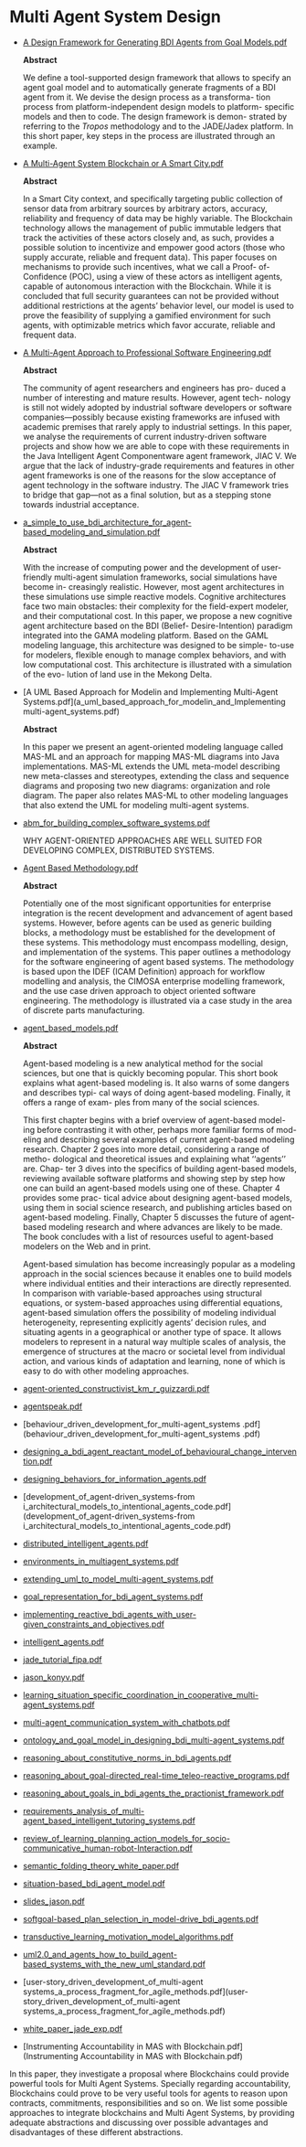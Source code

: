 # Multi Agent System Design

- [A Design Framework for Generating BDI Agents from Goal Models.pdf](a_design_framework_for_generating_bdi_agents_from_goal_models.pdf) 

  **Abstract**

  We define a tool-supported design framework that allows to specify an agent goal model and to automatically generate fragments of a BDI agent from it. We devise the design process as a transforma- tion process from platform-independent design models to platform- specific models and then to code. The design framework is demon- strated by referring to the *Tropos* methodology and to the JADE/Jadex platform. In this short paper, key steps in the process are illustrated through an example.

  

- [A Multi-Agent System Blockchain or A Smart City.pdf](a_multi-agent_system_blockchain_for_a_smart_city.pdf) 

  **Abstract**

  In a Smart City context, and specifically targeting public collection of sensor data from arbitrary sources by arbitrary actors, accuracy, reliability and frequency of data may be highly variable. The Blockchain technology allows the management of public immutable ledgers that track the activities of these actors closely and, as such, provides a possible solution to incentivize and empower good actors (those who supply accurate, reliable and frequent data). This paper focuses on mechanisms to provide such incentives, what we call a Proof- of-Confidence (POC), using a view of these actors as intelligent agents, capable of autonomous interaction with the Blockchain. While it is concluded that full security guarantees can not be provided without additional restrictions at the agents’ behavior level, our model is used to prove the feasibility of supplying a gamified environment for such agents, with optimizable metrics which favor accurate, reliable and frequent data.

  

- [A Multi-Agent Approach to Professional Software Engineering.pdf](a_multi-agent_approach_to_professional_software_engineering.pdf) 

  **Abstract**

  The community of agent researchers and engineers has pro- duced a number of interesting and mature results. However, agent tech- nology is still not widely adopted by industrial software developers or software companies—possibly because existing frameworks are infused with academic premises that rarely apply to industrial settings. In this paper, we analyse the requirements of current industry-driven software projects and show how we are able to cope with these requirements in the Java Intelligent Agent Componentware agent framework, JIAC V. We argue that the lack of industry-grade requirements and features in other agent frameworks is one of the reasons for the slow acceptance of agent technology in the software industry. The JIAC V framework tries to bridge that gap—not as a final solution, but as a stepping stone towards industrial acceptance.

  

- [a_simple_to_use_bdi_architecture_for_agent-based_modeling_and_simulation.pdf](a_simple_to_use_bdi_architecture_for_agent-based_modeling_and_simulation.pdf) 

  **Abstract**

  With the increase of computing power and the development of user-friendly multi-agent simulation frameworks, social simulations have become in- creasingly realistic. However, most agent architectures in these simulations use simple reactive models. Cognitive architectures face two main obstacles: their complexity for the field-expert modeler, and their computational cost. In this paper, we propose a new cognitive agent architecture based on the BDI (Belief- Desire-Intention) paradigm integrated into the GAMA modeling platform. Based on the GAML modeling language, this architecture was designed to be simple- to-use for modelers, flexible enough to manage complex behaviors, and with low computational cost. This architecture is illustrated with a simulation of the evo- lution of land use in the Mekong Delta.

  

- [A UML Based Approach for Modelin and Implementing Multi-Agent Systems.pdf](a_uml_based_approach_for_modelin_and_Implementing multi-agent_systems.pdf) 

  **Abstract**

  In this paper we present an agent-oriented modeling language called MAS-ML and an approach for mapping MAS-ML diagrams into Java implementations. MAS-ML extends the UML meta-model describing new meta-classes and stereotypes, extending the class and sequence diagrams and proposing two new diagrams: organization and role diagram. The paper also relates MAS-ML to other modeling languages that also extend the UML for modeling multi-agent systems.

  

- [abm_for_building_complex_software_systems.pdf](abm_for_building_complex_software_systems.pdf) 

  WHY AGENT-ORIENTED APPROACHES ARE WELL SUITED FOR DEVELOPING COMPLEX, DISTRIBUTED SYSTEMS.

  

- [Agent Based Methodology.pdf](agent_based_meth.pdf) 

  **Abstract**

  Potentially one of the most significant opportunities for enterprise integration is the recent development and advancement of agent based systems. However, before agents can be used as generic building blocks, a methodology must be established for the development of these systems. This methodology must encompass modelling, design, and implementation of the systems. This paper outlines a methodology for the software engineering of agent based systems. The methodology is based upon the IDEF (ICAM Definition) approach for workflow modelling and analysis, the CIMOSA enterprise modelling framework, and the use case driven approach to object oriented software engineering. The methodology is illustrated via a case study in the area of discrete parts manufacturing.

  

- [agent_based_models.pdf](agent_based_models.pdf) 

  **Abstract**

  Agent-based modeling is a new analytical method for the social sciences, but one that is quickly becoming popular. This short book explains what agent-based modeling is. It also warns of some dangers and describes typi- cal ways of doing agent-based modeling. Finally, it offers a range of exam- ples from many of the social sciences.

  This first chapter begins with a brief overview of agent-based model- ing before contrasting it with other, perhaps more familiar forms of mod- eling and describing several examples of current agent-based modeling research. Chapter 2 goes into more detail, considering a range of metho- dological and theoretical issues and explaining what ‘‘agents’’ are. Chap- ter 3 dives into the specifics of building agent-based models, reviewing available software platforms and showing step by step how one can build an agent-based models using one of these. Chapter 4 provides some prac- tical advice about designing agent-based models, using them in social science research, and publishing articles based on agent-based modeling. Finally, Chapter 5 discusses the future of agent-based modeling research and where advances are likely to be made. The book concludes with a list of resources useful to agent-based modelers on the Web and in print.

  Agent-based simulation has become increasingly popular as a modeling approach in the social sciences because it enables one to build models where individual entities and their interactions are directly represented. In comparison with variable-based approaches using structural equations, or system-based approaches using differential equations, agent-based simulation offers the possibility of modeling individual heterogeneity, representing explicitly agents’ decision rules, and situating agents in a geographical or another type of space. It allows modelers to represent in a natural way multiple scales of analysis, the emergence of structures at the macro or societal level from individual action, and various kinds of adaptation and learning, none of which is easy to do with other modeling approaches.

  

- [agent-oriented_constructivist_km_r_guizzardi.pdf](agent-oriented_constructivist_km_r_guizzardi.pdf) 

- [agentspeak.pdf](agentspeak.pdf) 

- [behaviour_driven_development_for_multi-agent_systems .pdf](behaviour_driven_development_for_multi-agent_systems .pdf) 

- [designing_a_bdi_agent_reactant_model_of_behavioural_change_intervention.pdf](designing_a_bdi_agent_reactant_model_of_behavioural_change_intervention.pdf) 

- [designing_behaviors_for_information_agents.pdf](designing_behaviors_for_information_agents.pdf) 

- [development_of_agent-driven_systems-from i_architectural_models_to_intentional_agents_code.pdf](development_of_agent-driven_systems-from i_architectural_models_to_intentional_agents_code.pdf) 

- [distributed_intelligent_agents.pdf](distributed_intelligent_agents.pdf) 

- [environments_in_multiagent_systems.pdf](environments_in_multiagent_systems.pdf) 

- [extending_uml_to_model_multi-agent_systems.pdf](extending_uml_to_model_multi-agent_systems.pdf) 

- [goal_representation_for_bdi_agent_systems.pdf](goal_representation_for_bdi_agent_systems.pdf) 

- [implementing_reactive_bdi_agents_with_user-given_constraints_and_objectives.pdf](implementing_reactive_bdi_agents_with_user-given_constraints_and_objectives.pdf) 

- [intelligent_agents.pdf](intelligent_agents.pdf) 

- [jade_tutorial_fipa.pdf](jade_tutorial_fipa.pdf) 

- [jason_konyv.pdf](jason_konyv.pdf) 

- [learning_situation_specific_coordination_in_cooperative_multi-agent_systems.pdf](learning_situation_specific_coordination_in_cooperative_multi-agent_systems.pdf) 

- [multi-agent_communication_system_with_chatbots.pdf](multi-agent_communication_system_with_chatbots.pdf) 

- [ontology_and_goal_model_in_designing_bdi_multi-agent_systems.pdf](ontology_and_goal_model_in_designing_bdi_multi-agent_systems.pdf) 

- [reasoning_about_constitutive_norms_in_bdi_agents.pdf](reasoning_about_constitutive_norms_in_bdi_agents.pdf) 

- [reasoning_about_goal-directed_real-time_teleo-reactive_programs.pdf](reasoning_about_goal-directed_real-time_teleo-reactive_programs.pdf) 

- [reasoning_about_goals_in_bdi_agents_the_practionist_framework.pdf](reasoning_about_goals_in_bdi_agents_the_practionist_framework.pdf) 

- [requirements_analysis_of_multi-agent_based_intelligent_tutoring_systems.pdf](requirements_analysis_of_multi-agent_based_intelligent_tutoring_systems.pdf) 

- [review_of_learning_planning_action_models_for_socio-communicative_human-robot-Interaction.pdf](review_of_learning_planning_action_models_for_socio-communicative_human-robot-Interaction.pdf) 

- [semantic_folding_theory_white_paper.pdf](semantic_folding_theory_white_paper.pdf) 

- [situation-based_bdi_agent_model.pdf](situation-based_bdi_agent_model.pdf) 

- [slides_jason.pdf](slides_jason.pdf) 

- [softgoal-based_plan_selection_in_model-drive_bdi_agents.pdf](softgoal-based_plan_selection_in_model-drive_bdi_agents.pdf) 

- [transductive_learning_motivation_model_algorithms.pdf](transductive_learning_motivation_model_algorithms.pdf) 

- [uml2.0_and_agents_how_to_build_agent-based_systems_with_the_new_uml_standard.pdf](uml2.0_and_agents_how_to_build_agent-based_systems_with_the_new_uml_standard.pdf) 

- [user-story_driven_development_of_multi-agent systems_a_process_fragment_for_agile_methods.pdf](user-story_driven_development_of_multi-agent systems_a_process_fragment_for_agile_methods.pdf) 

- [white_paper_jade_exp.pdf](white_paper_jade_exp.pdf) 

-  [Instrumenting Accountability in MAS with Blockchain.pdf](Instrumenting Accountability in MAS with Blockchain.pdf) 

  In this paper, they investigate a proposal where Blockchains could provide powerful tools for Multi Agent Systems. Specially regarding accountability, Blockchains could prove to be very useful tools for agents to reason upon contracts, commitments, responsibilities and so on. We list some possible approaches to integrate blockchains and Multi Agent Systems, by providing adequate abstractions and discussing over possible advantages and disadvantages of these different abstractions.

